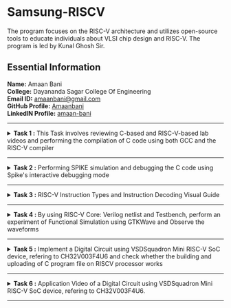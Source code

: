 # Samsung-RISCV
The program focuses on the RISC-V architecture and utilizes open-source tools to educate individuals about VLSI chip design and RISC-V. The program is led by Kunal Ghosh Sir.

##  Essential Information

 **Name:**  Amaan Bani    
 **College:** Dayananda Sagar College Of Engineering   
 **Email ID:**  amaanbani@gmail.com  
 **GitHub Profile:** [Amaanbani](https://github.com/Amaanbani?tab=repositories)   
 **LinkedIN Profile:** [amaan-bani](https://www.linkedin.com/in/amaan-bani-324565331/)


----------------------------------------------------------------------------------------------------------------


<details>
<summary><b> Task 1 :</b> This Task involves reviewing C-based and RISC-V-based lab videos and performing the compilation of C code using both GCC and the RISC-V compiler</summary>

### C Language based LAB
We need to follow the specified steps to compile any **.c** file on our machine:  
1. Open the bash terminal and navigate to the directory where you want to create your file. Then run the following command:

	```
	leafpad sum1ton.c
	```  
2. This will open the editor, allowing you to write in the file you created. Enter the C code to calculate and print the sum of n numbers. After completing your code, press ```Ctrl + S``` to save your file, and then press ```Ctrl + W``` to close the editor.   
3. To the C code on your terminal, run the following command:

	```
	gcc sum1ton.c
	./a.out
	```
![C Code compiled on gcc Compiler](https://github.com/Amaanbani/Samsung-RISCV/blob/main/Task%201/C%20Code%20compiled%20on%20gcc%20compiler.png)

### RISC-V based LAB
We need to compile the code again, but this time using the RISC-V GCC compiler. Follow the steps provided:  
1. Open the terminal and run the given command:  

	```
	cat sum1ton.c
	```
![cat Command](https://github.com/Amaanbani/Samsung-RISCV/blob/main/Task%201/cat%20Command.png)

2. Use the **cat** command to display the entire C code in the terminal. Next, run the following command to compile the code using the RISC-V -O1 GCC compiler:  

	```
	riscv64-unknown-elf-gcc -O1 -mabi=lp64 -march=rv64i -o sum1ton.o sum1ton.c
	```
3. The following command is used to display the file details of ```sum1ton.c``` in reverse chronological order, showing the most recently modified files last, 	 along with information such as file permissions, ownership, size, and the timestamp of the last modification:

	```
	ls -ltr sum1ton.c
 	```

4. To execute the C code on your terminal, use the following command:    

	```
	riscv64-unknown-elf-objdump -d sum1ton.o
	```
![Objdump using -O1 format](https://github.com/Amaanbani/Samsung-RISCV/blob/main/Task%201/objDump%20using%20-O1%20format.png)


5. The Assembly Language code generated from the C code will be displayed in the terminal. Type ```/main``` to locate the main section of our code.


6. Similarly to the second step, run the following command to compile the code using the RISC-V -Ofast GCC compiler. The subsequent steps will display the 	 
generated assembly code, and you can type ```/main``` to locate the main section of our code:

	```
	riscv64-unknown-elf-gcc -Ofast -mabi=lp64 -march=rv64i -o sum1ton.o sum1ton.c
	```
 ![Objdump using -Ofast format](https://github.com/Amaanbani/Samsung-RISCV/blob/main/Task%201/objDump%20using%20-Ofast%20format.png)
 

### *Descriptions of the keyword used in command above *  
* **-mabi=lp64:** Specifies the ABI (Application Binary Interface) as ```lp64```, which supports 64-bit integers, long, and pointer sizes. This ABI is intended for 64-bit RISC-V architecture.  
* **-march=rv64i:** Defines the target architecture as ```rv64i```, which represents the 64-bit RISC-V base integer instruction set, ensuring compatibility with the 64-bit architecture.  
* **riscv-objdump:** A disassembler tool for RISC-V binaries that provides insights into the code structure, assisting in debugging.  
* **-Ofast:** The option -Ofast in the command ```riscv64-unknown-elf-gcc -Ofast -mabi=lp64 -march=rv64i -o sum1ton.o sum1ton.c``` is a compiler optimization flag used with the GNU Compiler Collection (GCC). This flag is used to instruct the compiler to optimize the generated code for maximum speed. The use of ```-Ofast``` is typically chosen for applications where execution speed is critical and where deviations from standard behavior are acceptable. However, it's important to test thoroughly, as this level of optimization can introduce subtle bugs, especially in complex calculations or when strict compliance with external standards is required.  
* **-O1:** A basic optimization level that balances improved execution speed and reduced code size with minimal impact on compilation time. It is suitable for applications requiring moderate optimization without extensive resource usage.  

#### *Other common options are as follows:*  
> 1. **-O0:** No optimization, the default level if no -O option is specified.  
> 2. **-O2:** More aggressive optimizations that might increase compilation time but typically provide faster and sometimes smaller code.  
> 3. **-O3:** Maximizes optimization more aggressively than -O2.  
> 4. **-Os:** Optimizes code for size. It enables all -O2 optimizations that do not typically increase code size.

Here, the term **more aggressive optimization** in the context of compilers like GCC refers to a deeper and more complex set of transformations applied to the code in order to improve its performance and possibly reduce its size. The compiler uses more complex techniques that aims to generate faster executing code or code that occupies less memory. However, these optimizations typically increase the compilation time and can sometimes introduce bugs, making it harder to debug.
</details>


----------------------------------------------------------------------------------------------------------------


<details>
<summary><b> Task 2 :</b> Performing SPIKE simulation and debugging the C code using Spike's interactive debugging mode </summary> 

  
### What is SPIKE in RISCV?
> * A RISC-V ISA is a simulator, enabling the testing and analysis of RISC-V programs without the need for actual hardware.  
> * Spike is a free, open-source C++ simulator for the RISC-V ISA that models a RISC-V core and cache system. It can be used to run programs and a Linux kernel, and can be a starting point for running software on a RISC-V target.  
 
  
### What is pk (Proxy Kernel)?  
> * The RISC-V Proxy Kernel, pk , is a lightweight application execution environment that can host statically-linked RISC-V ELF binaries.  
> * A Proxy Kernel in the RISC-V ecosystem simplifies the interaction between complex hardware and the software running on it, making it easier to manage, test, and develop software and hardware projects.  
 

### Testing the Spike Simulator  
The objective is to execute the ```sum1ton.c``` program using both the ```gcc compiler``` and the ```riscv compiler```, ensuring that both compilers produce identical output on the terminal. To compile the code with the **gcc compiler**, use the command below:
  
```
gcc sum1ton.c  
./a.out
```

And to compile the code using **RISCV Compiler**, use the following command: 
 
```
spike pk sum1ton.o
```  
![Spike Simulation](https://github.com/Amaanbani/Samsung-RISCV/blob/main/Task%202/Spike%20Simulation.png)

#### The following snapshots display the RISCV objdump output generated using the **-O1** and **-Ofast** optimization options.

RISCV Objdump with -O1

![Objdump in -O1](https://github.com/Amaanbani/Samsung-RISCV/blob/main/Task%202/Objdump%20in%20-O1.png)

RISCV Objdump with -Ofast 

![Objdump in -Ofast](https://github.com/Amaanbani/Samsung-RISCV/blob/main/Task%202/Objdump%20in%20-Ofast.png)

### Debugging the Assembly Language Program of  ```sum1ton.c```.
  
* Open the **Objdump** of code by using the following command
  
```
$ riscv64-unknown-elf-objdump -d sum_1ton.o | less  
```
![Objdump commands](https://github.com/Amaanbani/Samsung-RISCV/blob/main/Task%202/Objdump%20commands.png)

* Open the debugger in another terminal by using the following command.

```
$ spike -d pk sum_1ton.o
```

* The debugger will be opened in the terminal. Now, debugging operations can be performed as shown in the following snapshot.

![Debugging](https://github.com/Amaanbani/Samsung-RISCV/blob/main/Task%202/Debugging.png) 
</details>

----------------------------------------------------------------------------------------------------------------


<details>
	
<summary><b> Task 3 :</b> RISC-V Instruction Types and Instruction Decoding Visual Guide </summary>

### RISC-V Registers
RISC-V is a widely adopted open-source instruction set architecture that features 32 registers, each 32 bits wide. These registers provide faster data access compared to memory. The RISC-V architecture is considered a 32-bit architecture because it primarily processes 32-bit data. Additionally, a 64-bit variant of RISC-V is available, where registers are 64 bits wide, allowing for 64-bit data operations.

**Design Principle 3: Smaller is Faster**
The philosophy behind RISC-V design includes having a limited number of registers (32) to prevent bottlenecks from register access time, which enables faster computation. The selection of 32 registers is a balanced decision to optimize both speed and storage capacity.

### Register Naming in RISC-V
RISC-V has 32 registers, named `x0` through `x31`. However, these registers are often assigned more descriptive names based on their typical usage:

- **x0 (zero)**: This register always holds the constant value 0.
- **x1 (ra)**: Return Address register, which stores the return address after a function call.
- **x2 (sp)**: Stack Pointer register, pointing to the top of the stack in memory.
- **x3 (gp)**: Global Pointer register.
- **x4 (tp)**: Thread Pointer register.

### Saved, Temporary, and Argument Registers
The remaining registers are divided into saved, temporary, and argument categories:

- **Saved Registers (s0-s11)**: These registers (x8, x9, x18-x27) store variables that need to be preserved across function calls.
- **Temporary Registers (t0-t6)**: These registers are used for intermediate calculations and temporary data storage.
- **Argument Registers (a0-a7)**: These registers (x10-x17) are used to pass arguments to functions and store return values.

![image](https://github.com/user-attachments/assets/af936f03-ded7-4d6a-9e4b-38cf37695620)
### ABI : Application Binary Interface



## Decoding RISC-V Instructions: A Visual Guide

### Understanding I-Type, S-Type, B-Type, U-Type, and J-Type Instructions
 
 ## Introduction Section:
RISC-V (Reduced Instruction Set Computer - V) is a free and open instruction set architecture (ISA) built on the foundational principles of reduced instruction set computing. Unlike proprietary ISAs, RISC-V imposes no licensing fees, enabling unrestricted use for academic, research, and commercial purposes. Its openness and flexibility have made it a preferred choice in education, research, and industry, fostering innovation and broad application across various fields.

### Significance of Instruction Formats
Understanding instruction formats plays a pivotal role in several aspects of computer architecture and design:
1. **Instruction Decoding**: Familiarity with instruction structures ensures accurate decoding, a critical step for the CPU to execute commands properly.
2. **Pipeline Efficiency**: Instruction formats influence CPU pipeline design, enabling smooth execution of the fetch, decode, execute, memory access, and write-back phases.
3. **Compiler Efficiency**: A thorough grasp of instruction formats allows compilers to generate optimized machine code, enhancing performance and efficiency.
4. **Debugging and Verification**: Knowledge of instruction formats aids in pinpointing and resolving hardware and software issues, such as incorrect execution or pipeline hazards.
5. **Extensibility and Customization**: The modular nature of RISC-V supports custom extensions. A solid understanding of its base instruction formats is essential for developing and incorporating tailored instructions to meet specific application or performance requirements .

# BASICS
 ## Instruction Types and Fields
The RISC-V instructions are categorized into types based on their field organization. The types include:
- **R-type**: Register instructions
- **I-type**: Immediate instructions
- **S-type**: Store instructions
- **B-type**: Branch instructions
- **U-type**: Upper immediate instructions
- **J-type**: Jump instructions

## Opcode and Function Fields
- **Opcode**: Specifies the instruction type..
- **func3** and **func7**: Define specific operations within each instruction type.
  - Example: In R-type instructions, func3 and func7 distinguish operations like addition or subtraction.
## Immediate Values and Registers
- **Immediate Values**: Encoded within specific fields of an instruction.
  - Example: I-type instructions include a 12-bit immediate value alongside source and destination registers.
- **Registers**: Identified by fields such as rd (destination register), rs1 (source register 1), and rs2 (source register 2).
### Example - U-Type Instruction
Consider the `lui` (Load Upper Immediate) instruction:
- **Assembly**: `lui x5, 0x12345`
- **Encoding**: The immediate value `0x12345`in the instruction’s immediate field and specifies `x5` as the destination register in the rd field.
- **Machine Execution**: Loads the upper 20 bits of `0x12345` into the upper 20 bits of register `x5` .
## Arithmetic Instructions
- **ADD**:  Performs addition of two registers and stores the result in a third.
  - Example: `ADD rd, rs1, rs2` (rd = rs1 + rs2)
- **ADDI**: Adds a register and an immediate value (constant) and stores the result.
  - Example: `ADDI rd, rs1, imm` (rd = rs1 + imm)
## Logical Instructions
- **AND, OR, XOR**: Perform bitwise operations.
  - Example: `AND rd, rs1, rs2` (rd = rs1 & rs2)
## Branch Instructions
- **BEQ**: Branches if two registers are equal.
  - Example: `BEQ rs1, rs2, offset` (if rs1 == rs2, PC = PC + offset)
- **BNE**: Branches if two registers are equal..
  - Example: `BNE rs1, rs2, offset` (if rs1 != rs2, PC = PC + offset)
## Load and Store Instructions
- **LW**: Loads a word from memory.
  - Example: `LW rd, offset(rs1)` (rd = memory[rs1 + offset])
- **SW**: Stores a word to memory.
  - Example: `SW rs1, offset(rs2)` (memory[rs2 + offset] = rs1)
## Special Instructions
- **AUIPC**: Adds an upper immediate value to the program counter (PC).
  - Example: `AUIPC rd, imm` (rd = PC + imm << 12)
## Branch and Jump Instructions
- **Jump (J)**: Executes an unconditional branch to a target address.
- **Branch (B)**: Executes an unconditional branch to a target address..
## RV32I Extensions
RISC-V supports optional extensions to enhance functionality:
- **M**: Supports integer multiplication and division.
- **A**: Provides atomic operation instructions.
- **F, D, Q**: Enables floating-point operations (32-bit, 64-bit, 128-bit).
- **C**: Includes compressed instructions for reduced code size.

### RISC-V R-Type Instructions
R-type instructions are used for operations that involve only registers. These instructions typically perform arithmetic, logical, and shift operations.
#### Format: 
![image](https://github.com/user-attachments/assets/e01d8bbe-710e-4927-8fec-51f162d384ca)
- **opcode**: Specifies the operation (e.g., 0110011 for integer register-register operations).
- **rd**: Destination register.
- **funct3**: Further specifies the operation.
- **rs1**: First source register.
- **rs2**: Second source register.
- **funct7**: Further specifies the operation.
### I-Type Instructions
I-Type instructions cover various operations, including immediate arithmetic, load operations, and certain control flow instructions.
### Extracting Immediate Value
- The immediate value spans bits [31:20].
- To extract this value:
  - Mask the instruction to isolate the relevant bits.
  - Perform a right shift to align the immediate value to the least significant bits (LSBs).
- **Example**: If the instruction value is `0x12345678`, the immediate value is extracted as follows:
  ```cpp
  uint32_t imm_i = (instruction & 0xFFF00000) >> 20;
![image](https://github.com/user-attachments/assets/3d035720-dc62-45d5-9a2c-2a6b263ade74)
**Example: ADDI rd, rs1, imm**
- **opcode**: 0010011 (for immediate arithmetic operations)
- **funct3**: 000 (for ADDI)
- **imm**: Immediate value
- **rs1**: Source register 1
- **rd**: Destination register
### S-Type Instructions
![image](https://github.com/user-attachments/assets/eb224238-c0ef-42ca-82d0-c42ed8293320)
**Example: SW rs2, imm(rs1)**
- **opcode**: 0100011 (for store operations)
- **funct3**: 010 (for SW)
- **imm**: Immediate value (split into imm[11:5] and imm[4:0])
- **rs1**: Base address register
- **rs2**: Source register to be stored
### B-Type Instructions
![image](https://github.com/user-attachments/assets/7f138e24-cb0c-4506-9875-c4b3b14a2670)
**Example: BEQ rs1, rs2, imm**
- **opcode**: 1100011 (for branch operations)
- **funct3**: 000 (for BEQ)
- **imm**: Immediate value (split into imm[12], imm[10:5], imm[4:1], imm[11])
- **rs1**: Source register 1
- **rs2**: Source register 2
### U-Type Instructions
U-Type instructions are used for operations like loading upper immediate (LUI) and adding upper immediate to PC (AUIPC).
### Extracting Immediate Value
- The immediate value in U-type instructions spans bits [31:12].
- To extract this value, you can mask the instruction with `0xFFFFF000`.
- **Example**: If the instruction value is `0x12345000`, applying the mask will yield `0x12345000`.
### Encoding and Usage
- The immediate value extracted directly forms part of the U-type instruction.
  - For **LUI**, this value is loaded into the destination register.
  - For **AUIPC**, this value is added to the current PC.
![image](https://github.com/user-attachments/assets/d6269585-d85a-4675-b13f-4ae4ed1ea05a)
**Example: LUI rd, imm**
- **opcode**: 0110111 (for LUI)
- **imm**: Upper 20 bits of the immediate value
- **rd**: Destination register
### J-Type Instructions
![image](https://github.com/user-attachments/assets/9b35cad7-8fd8-41da-be46-aec4cf712657)
**Example: JAL rd, imm**
- **opcode**: 1101111 (for JAL)
- **imm**: Immediate value (split into imm[20], imm[10:1], imm[11], imm[19:12])
- **rd**: Destination register (stores the return address)

## ObjDump RISC-V Instruction Decoding:
![objDump](https://github.com/Amaanbani/Samsung-RISCV/blob/main/Task%203/objDump.png).
### 1.`addi sp, sp, -16`
*addi (Add Immediate):* This instruction adds an immediate value to a register, storing the result in the destination register.

#### Instruction: `addi sp, sp, -16`
- **Opcode:** 0010011 (7 bits)
- **Immediate:** -16 (12 bits, two's complement)
- **Source Register (rs1):** sp (x2, 5 bits)
- **Destination Register (rd):** sp (x2, 5 bits)
- **Function (funct3):** 000 (3 bits)

#### Breakdown:
- **Immediate (-16):** `111111111000` (12 bits, two's complement)
- **rs1 (sp = x2):** `00010`
- **funct3:** `000`
- **rd (sp = x2):** `00010`
- **Opcode:** `0010011`

### Machine Code Breakdown for `addi sp, sp, -16`
| Immediate (12 bits) | rs1 (5 bits) | funct3 (3 bits) | rd (5 bits) | Opcode (7 bits) |
|---------------------|--------------|-----------------|-------------|-----------------|
| 111111111000        | 00010        | 000             | 00010       | 0010011         |

#### Binary Representation:
- **Binary:** `111111111000 00010 000 00010 0010011`
- **Hex:** `ff5013`

---

### 2. `sd ra, 8(sp)`
*sd (Store Doubleword):* This instruction stores a 64-bit value from a source register into memory.

#### Instruction: `sd ra, 8(sp)`
- **Opcode:** 0100011 (7 bits)
- **Immediate:** 8 (12 bits, split into two parts: imm[11:5] and imm[4:0])
- **Source Register (rs2):** ra (x1, 5 bits)
- **Base Register (rs1):** sp (x2, 5 bits)
- **Function (funct3):** 011 (3 bits)

#### Breakdown:
- **Immediate (8):** `000000001000` (split into imm[11:5] = `0000000` and imm[4:0] = `01000`)
- **rs2 (ra = x1):** `00001`
- **rs1 (sp = x2):** `00010`
- **funct3:** `011`
- **Opcode:** `0100011`

### Machine Code Breakdown for `sd ra, 8(sp)`
| imm[11:5] (7 bits) | rs2 (5 bits) | rs1 (5 bits) | funct3 (3 bits) | imm[4:0] (5 bits) | Opcode (7 bits) |
|--------------------|--------------|--------------|-----------------|-------------------|-----------------|
| 0000000            | 00001        | 00010        | 011             | 01000             | 0100011         |

#### Binary Representation:
- **Binary:** `0000000 00001 00010 011 01000 0100011`
- **Hex:** `0001023f`

---

### 3. `li a5, 500`
*li (Load Immediate):* This instruction loads a 32-bit immediate value into a register.

#### Instruction: `li a5, 500`
- **Opcode:** 0010011 (7 bits)
- **Immediate:** 500 (12 bits, sign-extended)
- **Destination Register (rd):** a5 (x15, 5 bits)
- **Function (funct3):** 000 (3 bits)

#### Breakdown:
- **Immediate (500):** `000000111110100` (12 bits)
- **rd (a5 = x15):** `01111`
- **funct3:** `000`
- **Opcode:** `0010011`

### Machine Code Breakdown for `li a5, 500`
| Immediate (12 bits) | rd (5 bits) | funct3 (3 bits) | Opcode (7 bits) |
|---------------------|-------------|-----------------|-----------------|
| 000000111110100     | 01111       | 000             | 0010011         |

#### Binary Representation:
- **Binary:** `000000111110100 01111 000 00111 0010011`
- **Hex:** `01f30313`

---

### 4.`addiw a5, a5, -1`
*addiw (Add Immediate Word):* This instruction adds a 32-bit immediate value to a register and stores the result in the destination register.

#### Instruction: `addiw a5, a5, -1`
- **Opcode:** 0010011 (7 bits)
- **Immediate:** -1 (12 bits, two's complement)
- **Source Register (rs1):** a5 (x15, 5 bits)
- **Destination Register (rd):** a5 (x15, 5 bits)
- **Function (funct3):** 001 (3 bits)

#### Breakdown:
- **Immediate (-1):** `111111111111` (12 bits, two's complement)
- **rs1 (a5 = x15):** `01111`
- **funct3:** `001`
- **rd (a5 = x15):** `01111`
- **Opcode:** `0010011`

### Machine Code Breakdown for `addiw a5, a5, -1`
| Immediate (12 bits) | rs1 (5 bits) | funct3 (3 bits) | rd (5 bits) | Opcode (7 bits) |
|---------------------|--------------|-----------------|-------------|-----------------|
| 111111111111        | 01111        | 001             | 01111       | 0010011         |

#### Binary Representation:
- **Binary:** `111111111111 01111 001 01111 0010011`
- **Hex:** `fff30313`

---

### 5. `bnez a5, 10190 <main+0xc>`
*Branch if Not Equal to Zero:* This instruction performs a branch if the value in the source register is not zero.

#### Instruction: `bnez a5, 10190 <main+0xc>`
- **Opcode:** 1100011 (7 bits)
- **Immediate:** 10190 (12 bits, sign-extended)
- **Source Register (rs1):** a5 (x15, 5 bits)
- **Function (funct3):** 001 (3 bits)

#### Breakdown:
- **Immediate (10190):** `00000000000101001110` (split into imm[12|10:5] = `0000000` and imm[4:1|11] = `101001110`)
- **rs1 (a5 = x15):** `01111`
- **funct3:** `001`
- **Opcode:** `1100011`

### Machine Code Breakdown for `bnez a5, 10190 <main+0xc>`
| imm[12|10:5] (7 bits) | rs1 (5 bits) | funct3 (3 bits) | imm[4:1|11] (5 bits) | Opcode (7 bits) |
|-----------------------|--------------|-----------------|-----------------------|-----------------|
| 0000000               | 01111        | 001             | 01001110              | 1100011         |

#### Binary Representation:
- **Binary:** `0000000 01111 001 01001110 1100011`
- **Hex:** `000f13f3`

---

### 6.`lui a2, 0x1f`
*lui (Load Upper Immediate):* This instruction loads a 20-bit immediate value into the upper 20 bits of a register, setting the lower 12 bits to zero.

#### Instruction: `lui a2, 0x1f`
- **Opcode:** 0110111 (7 bits)
- **Immediate:** 0x1f (20 bits, upper 20 bits of the immediate value)
- **Destination Register (rd):** a2 (x6, 5 bits)

#### Breakdown:
- **Immediate (0x1f):** `0000000000011111` (20 bits, shifted left by 12 bits to be placed in the upper 20 bits of the register)
- **rd (a2 = x6):** `00110`
- **Opcode:** `0110111`

#### Binary Representation:
- **Binary:** `00000000000000000000 00110 0110111`
- **Hex:** `00030337`

### Machine Code Breakdown for `lui a2, 0x1f`
| imm[19:12] (8 bits) | imm[11:0] (12 bits) | rd (5 bits) | Opcode (7 bits) |
|---------------------|----------------------|-------------|-----------------|
| 00000000            | 0000000001111111     | 00110       | 0110111         |

---

### 7. `addi a2, a2, -1726`
*addi (Add Immediate):* This instruction adds an immediate value to a register.

#### Instruction: `addi a2, a2, -1726`
- **Opcode:** 0010011 (7 bits)
- **Immediate:** -1726 (12 bits, two's complement)
- **Source Register (rs1):** a2 (x6, 5 bits)
- **Destination Register (rd):** a2 (x6, 5 bits)
- **Function (funct3):** 000 (3 bits)

#### Breakdown:
- **Immediate (-1726):** `1111111011100010` (12 bits, two's complement)
- **rs1 (a2 = x6):** `00110`
- **funct3:** `000`
- **rd (a2 = x6):** `00110`
- **Opcode:** `0010011`

### Machine Code Breakdown for `addi a2, a2, -1726`
| Immediate (12 bits) | rs1 (5 bits) | funct3 (3 bits) | rd (5 bits) | Opcode (7 bits) |
|---------------------|--------------|-----------------|-------------|-----------------|
| 111111101110        | 00110        | 000             | 00110       | 0010011         |

#### Binary Representation:
- **Binary:** `111111101110 00110 000 00110 0010011`
- **Hex:** `ffd30393`

---

### 8. `li a1, 500`
*li (Load Immediate):* This instruction loads an immediate value into a register.

#### Instruction: `li a1, 500`
- **Opcode:** 0010011 (7 bits)
- **Immediate:** 500 (12 bits)
- **Destination Register (rd):** a1 (x11, 5 bits)
- **Function (funct3):** 000 (3 bits)

#### Breakdown:
- **Immediate (500):** `0000000111110100` (12 bits)
- **rd (a1 = x11):** `01011`
- **funct3:** `000`
- **Opcode:** `0010011`

### Machine Code Breakdown for `li a1, 500`
| Immediate (12 bits) | rs1 (5 bits) | funct3 (3 bits) | rd (5 bits) | Opcode (7 bits) |
|---------------------|--------------|-----------------|-------------|-----------------|
| 000000011111        | 00000        | 000             | 01011       | 0010011         |

#### Binary Representation:
- **Binary:** `000000011111 00000 000 01011 0010011`
- **Hex:** `01f30393`

---

### 9. `lui a0, 0x21`
*lui (Load Upper Immediate):* This instruction loads a 20-bit immediate value into the upper 20 bits of a register.

#### Instruction: `lui a0, 0x21`
- **Opcode:** 0110111 (7 bits)
- **Immediate:** 0x21 (20 bits)
- **Destination Register (rd):** a0 (x10, 5 bits)

#### Breakdown:
- **Immediate (0x21):** `0000000000100001` (20 bits, shifted to upper 20 bits)
- **rd (a0 = x10):** `01010`
- **Opcode:** `0110111`

### Machine Code Breakdown for `lui a0, 0x21`
| imm[19:12] (8 bits) | imm[11:0] (12 bits) | rd (5 bits) | Opcode (7 bits) |
|---------------------|----------------------|-------------|-----------------|
| 00000000            | 000000100001         | 01010       | 0110111         |

#### Binary Representation:
- **Binary:** `00000000000000000000 01010 0110111`
- **Hex:** `00052137`

---

### 10. `addi a0, a0, 400`
*addi (Add Immediate):* This instruction adds an immediate value to a register.

#### Instruction: `addi a0, a0, 400`
- **Opcode:** 0010011 (7 bits)
- **Immediate:** 400 (12 bits)
- **Source Register (rs1):** a0 (x10, 5 bits)
- **Destination Register (rd):** a0 (x10, 5 bits)
- **Function (funct3):** 000 (3 bits)

#### Breakdown:
- **Immediate (400):** `0000000110010000` (12 bits)
- **rs1 (a0 = x10):** `01010`
- **funct3:** `000`
- **rd (a0 = x10):** `01010`
- **Opcode:** `0010011`

### Machine Code Breakdown for `addi a0, a0, 400`
| Immediate (12 bits) | rs1 (5 bits) | funct3 (3 bits) | rd (5 bits) | Opcode (7 bits) |
|---------------------|--------------|-----------------|-------------|-----------------|
| 000000011001        | 01010        | 000             | 01010       | 0010011         |

#### Binary Representation:
- **Binary:** `000000011001 01010 000 01010 0010011`
- **Hex:** `00066093`

---

### 11. `jal ra, 10418`
*jal (Jump and Link):* This instruction performs a jump to a target address, saving the return address in the link register (ra).

#### Instruction: `jal ra, 10418`
- **Opcode:** 1101111 (7 bits)
- **Immediate:** 10418 (20 bits, sign-extended)
- **Destination Register (rd):** ra (x1, 5 bits)

#### Breakdown:
- **Immediate (10418):** `00000000001010011100` (20 bits, shifted by 1)
- **rd (ra = x1):** `00001`
- **Opcode:** `1101111`

### Machine Code Breakdown for `jal ra, 10418`
| imm[19:12] (8 bits) | imm[11:1] (11 bits) | rd (5 bits) | Opcode (7 bits) |
|---------------------|----------------------|-------------|-----------------|
| 00000000            | 00101001110          | 00001       | 1101111         |

#### Binary Representation:
- **Binary:** `00000000000000000000 00001 1101111`
- **Hex:** `0005286f`

---

### 12. `li a0, 0`
*li (Load Immediate):* This instruction loads an immediate value into a register.

#### Instruction: `li a0, 0`
- **Opcode:** 0010011 (7 bits)
- **Immediate:** 0 (12 bits)
- **Destination Register (rd):** a0 (x10, 5 bits)
- **Function (funct3):** 000 (3 bits)

#### Breakdown:
- **Immediate (0):** `000000000000`
- **rd (a0 = x10):** `01010`
- **funct3:** `000`
- **Opcode:** `0010011`

### Machine Code Breakdown for `li a0, 0`
| Immediate (12 bits) | rs1 (5 bits) | funct3 (3 bits) | rd (5 bits) | Opcode (7 bits) |
|---------------------|--------------|-----------------|-------------|-----------------|
| 000000000000        | 00000        | 000             | 01010       | 0010011         |

#### Binary Representation:
- **Binary:** `000000000000 00000 000 01010 0010011`
- **Hex:** `00030393`

---

### 13. `ld ra, 8(sp)`
*ld (Load Doubleword):* This instruction loads a 64-bit value from memory into a register.

#### Instruction: `ld ra, 8(sp)`
- **Opcode:** 0000011 (7 bits)
- **Immediate:** 8 (12 bits)
- **Base Register (rs1):** sp (x2, 5 bits)
- **Destination Register (rd):** ra (x1, 5 bits)
- **Function (funct3):** 011 (3 bits)

#### Breakdown:
- **Immediate (8):** `000000000010`
- **rs1 (sp = x2):** `00010`
- **funct3:** `011`
- **rd (ra = x1):** `00001`
- **Opcode:** `0000011`

### Machine Code Breakdown for `ld ra, 8(sp)`
| Immediate (12 bits) | rs1 (5 bits) | funct3 (3 bits) | rd (5 bits) | Opcode (7 bits) |
|---------------------|--------------|-----------------|-------------|-----------------|
| 000000000010        | 00010        | 011             | 00001       | 0000011         |

#### Binary Representation:
- **Binary:** `000000000010 00010 011 00001 0000011`
- **Hex:** `00028283`

---

### 14. `addi sp, sp, 16`
*addi (Add Immediate):* This instruction adds an immediate value to a register.

#### Instruction: `addi sp, sp, 16`
- **Opcode:** 0010011 (7 bits)
- **Immediate:** 16 (12 bits)
- **Source Register (rs1):** sp (x2, 5 bits)
- **Destination Register (rd):** sp (x2, 5 bits)
- **Function (funct3):** 000 (3 bits)

#### Breakdown:
- **Immediate (16):** `000000010000`
- **rs1 (sp = x2):** `00010`
- **funct3:** `000`
- **rd (sp = x2):** `00010`
- **Opcode:** `0010011`

### Machine Code Breakdown for `addi sp, sp, 16`
| Immediate (12 bits) | rs1 (5 bits) | funct3 (3 bits) | rd (5 bits) | Opcode (7 bits) |
|---------------------|--------------|-----------------|-------------|-----------------|
| 000000010000        | 00010        | 000             | 00010       | 0010011         |

#### Binary Representation:
- **Binary:** `000000010000 00010 000 00010 0010011`
- **Hex:** `00050393`

---

### 15. `ret`
*ret (Return from Function):* This instruction returns from a function by jumping to the address stored in `ra`.

#### Instruction: `ret`
- **Opcode:** 1100111 (7 bits)
- **Immediate:** 0 (12 bits, the value of `ra` is used directly)
- **Source Register (rs1):** ra (x1, 5 bits)

#### Breakdown:
- **Immediate (0):** `000000000000`
- **rs1 (ra = x1):** `00001`
- **funct3:** `000`
- **Opcode:** `1100111`

### Machine Code Breakdown for `ret`
| Immediate (12 bits) | rs1 (5 bits) | funct3 (3 bits) | Opcode (7 bits) |
|---------------------|--------------|-----------------|-----------------|
| 000000000000        | 00001        | 000             | 1100111         |

#### Binary Representation:
- **Binary:** `000000000000 00001 000 1100111`
- **Hex:** `00008067`

</details>


----------------------------------------------------------------------------------------------------------------

<details><summary><b>Task 4 : </b> By using RISC-V Core: Verilog netlist and Testbench, perform an experiment of Functional Simulation using GTKWave and Observe the waveforms</summary>
<h3>Steps to perform functional simulation for RISC-V : </h3>
1. Using suitable commands install the iverilog and GTKWave in ubuntu.<br>
2. Compile the RISC-V Core: Verilog netlist and Testbench.<br>
3. Observe the waveform output in GTKWave window.<br>
<h3>Installing iverilog and GTKWave in Ubuntu : </h3>
<pre><code>sudo apt install iverilog gtkwave</code></pre>
<h3>Simulate and run the verilog code : </h3>
<pre><code>iverilog -o iiitb_rv32i iiitb_rv32i.v iiitb_rv32i_tb.v
./iiitb_rv32i
gtkwave iiitb_rv32i.vcd</code></pre>
<h4>Commands : </h4><br>
<img src="https://github.com/Amaanbani/Samsung-RISCV/blob/main/Task%204/Commands.png" alt="Commands">
<br><br>
<h4>GTKWave Window : </h4><br>
<img src="https://github.com/Amaanbani/Samsung-RISCV/blob/main/Task%204/GTKWave_Window.png" alt="GTKWave Window">
<br><br>
<h4>Hardcoded Instructions : </h4><br>
<img src="https://github.com/Amaanbani/Samsung-RISCV/blob/main/Task%204/Instructions.png" alt="Hardcoded ISA">
<br><br>
<h3>Ouput Waveforms : </h3>
<p>The output waveforms showing the instructions performed in a 5-stage pipelined architecture</p>
<b><i>Instruction 1:</i></b><pre> ADD R6, R2, R1</pre>
	<p>This instruction Adds values of registers R2 and R1 and stores the result in register R6, In this case 1 + 2 = 3.</p>
	<img src="https://github.com/Amaanbani/Samsung-RISCV/blob/main/Task%204/01_ADD_r6_r1_r2.png" alt="ADD R6, R2, R1">
<br><br><b><i>Instruction 2:</i></b><pre> SUB R7, R1, R2</pre>
	<p>This instruction subtracts value of register R2 from R1 and stores the result in register R7, In this case 1 - 2 = -1.</p>
	<img src="https://github.com/Amaanbani/Samsung-RISCV/blob/main/Task%204/02_SUB_r7_r1_r2.png" alt="SUB R7, R1, R2">
<br><br><b><i>Instruction 3:</i></b><pre> AND R8, R1, R3</pre>
	<p>This instruction executes bitwise "AND" between values of registers R1 and R3 and stores the result in register R8, In this case 01 & 11 = 01(1 in decimal).</p>
	<img src="https://github.com/Amaanbani/Samsung-RISCV/blob/main/Task%204/03_AND_r8_r1_r3.png" alt="AND R8, R1, R3">
<br><br><b><i>Instruction 4:</i></b><pre> OR R9, R2, R5</pre>
	<p>This instruction executes bitwise "OR" between values of registers R2 and R5 and stores the result in register R9, In this case 010 | 101 = 111(7 in decimal).</p>
	<img src="https://github.com/Amaanbani/Samsung-RISCV/blob/main/Task%204/04_OR_r9_r2_r5.png" alt="OR R9, R2, R5">
<br><br><b><i>Instruction 5:</i></b><pre> XOR R10, R1, R4</pre>
	<p>This instruction executes bitwise XOR between values of registers R1 and R4 and stores the result in register R10, In this case 001 ^ 100 = 101(5 in decimal).</p>
	<img src="https://github.com/Amaanbani/Samsung-RISCV/blob/main/Task%204/05_XOR_r10_r1_r4.png" alt="XOR R10, R1, R4">
<br><br><b><i>Instruction 6:</i></b><pre> SLT R11, R2, R4</pre>
	<p>This instruction checks the values of registers R2 and R4 if value of R2 is less than value of R4, then register R11 is set to 1, In this case 2<4 so R11 is set to 1.</p>
	<img src="https://github.com/Amaanbani/Samsung-RISCV/blob/main/Task%204/06_SLT_r11_r2_r4.png" alt="SLT R11, R2, R4">
<br><br><b><i>Instruction 7:</i></b><pre> ADDI R12, R4, 5</pre>
	<p>This instruction adds the immediate data 5 to the value in register R4 and stores the result in register R12, In this case 4 + 5 = 9.</p>
	<img src="https://github.com/Amaanbani/Samsung-RISCV/blob/main/Task%204/07_ADDI_r12_r4_5.png" alt="ADDI R12, R4, 5">
<br><br><b><i>Instruction 8:</i></b><pre> SW R3, R1, 2</pre>
	<p>This instruction stores the register data @R1+2 into the memory, In this case 1 + 2 = 3.</p>
	<img src="https://github.com/Amaanbani/Samsung-RISCV/blob/main/Task%204/08_SW_r3_r1_2.png" alt="SW R3, R1, 2">
<br><br><b><i>Instruction 9:</i></b><pre> LW R13, R1, 2</pre>
	<p>This instruction loads the register data @R1+2 into the register R13, In this case 1 + 2 = 3.</p>
	<img src="https://github.com/Amaanbani/Samsung-RISCV/blob/main/Task%204/09_LW_r13_r1_2.png" alt="LW R13, R1, 2">
<br><br><b><i>Instruction 10:</i></b><pre> BEQ R0, R0, 15</pre>
	<p>This instruction Branches to 15 instructions ahead of current instruction if values of registers R0 equals R0, so Program Counter will be incremented by 15, In this case PC is 10 so new PC value will be 10+15=25.</p>
	<img src="https://github.com/Amaanbani/Samsung-RISCV/blob/main/Task%204/10_BEQ_r0_r0_15.png" alt="BEQ R0, R0, 15">
<br><br><b><i>Instruction 11:</i></b><pre> ADD R14, R2 R2</pre>
	<p> This instruction Adds values of registers R2 and R2 and stores the result in register R14, In this case 2 + 2 = 4.</p>
	<img src="https://github.com/Amaanbani/Samsung-RISCV/blob/main/Task%204/11_ADD_r14_r2_r2.png" alt="ADD R14, R2 R2">
<br><br><b><i>Instruction 12:</i></b><pre> BNE R0, R1, 20</pre>
	<p>This instruction Branches to 20 instructions ahead of current instruction if values of registers R0 and R1 don't match , so Program Counter will be incremented by 20, In this case PC is 28 so new PC value will be 28+20=48.</p>
	<img src="https://github.com/Amaanbani/Samsung-RISCV/blob/main/Task%204/12_BNE_r0_r1_20.png" alt="BNE R0, R1, 20">
<br><br><b><i>Instruction 13:</i></b><pre> ADDI R12, R4, 5</pre>
	<p>This instruction adds the immediate data 5 to the value in register R4 and stores the result in register R12, In this case 4 + 5 = 9.</p>
	<img src="https://github.com/Amaanbani/Samsung-RISCV/blob/main/Task%204/13_ADDI_r12_r4_5.png" alt="ADDI R12, R4, 5">
<br><br><b><i>Instruction 14:</i></b><pre> SLL R15, R1, R2</pre>
	<p>This instruction shifts the value of register R1 to left by 2, (001)&lt;&lt;2=(100)4.</p>
	<img src="https://github.com/Amaanbani/Samsung-RISCV/blob/main/Task%204/14_SLL_r15_r1_r2.png" alt="SLL R15, R1, R2">
<br><br><b><i>Instruction 15:</i></b><pre> SRL R16, R4, R2</pre>
	<p>This instruction shifts the value of register R1 to right by 2, (100)&gt;&gt;2=(001)1.</p>
	<img src="https://github.com/Amaanbani/Samsung-RISCV/blob/main/Task%204/15_SRL_r16_r4_r2.png" alt="SRL R16, R4, R2">
<br><br>
</details>

----------------------------------------------------------------------------------------------------------------

<details>
<summary><b> Task 5 :</b> Implement a Digital Circuit using VSDSquadron Mini RISC-V SoC device, refering to CH32V003F4U6 and check whether the building and uploading of C program file on RISCV processor works </summary>

## 4x1 Multiplexer (MUX) Wiring and Implementation for VSDSquadron, a Mini RISC-V SoC development kit (CH32V003F4U6)


### Overview  
This project implements a *4x1 Multiplexer (MUX)* using the *VSDSquadron Mini, a RISC-V-based SoC development kit (CH32V003F4U6). A **MUX* selects one of the multiple input signals and forwards it to a single output. The *4x1 MUX* takes *four data inputs* and selects one using *two selection lines*.  
This project demonstrates GPIO-based *MUX simulation in software, implemented using **PlatformIO IDE*, with selection via push buttons and output displayed using an LED.

### Components Required  
- *VSDSquadron Mini RISC-V SoC* ( CH32V003F4U6 )
- Input Data Signals ( Using DIP switches or External Source)
- *2 Push Buttons* (2 for selection inputs)  
- *1 LED* (Displays the selected output)  
- *Resistors* (Two 10Ω for push buttons and 220Ω for LED)  
- *Breadboard & Jumper Wires*  
- *VS Code with PlatformIO IDE*  

### Hardware Connections  
#### Inputs  
- *Data Inputs (D0-D3)* → GPIO *PC0 - PC3* (Connected via DIP switches/external sources or logic signals.)  
- *Selection Inputs (S0, S1)* → GPIO *PC4, PC5* (Push buttons with 10Ω resistors each*)  

#### Output  
- *Multiplexer Output (Y)* → GPIO *PC6* (Drives an *LED*, lights up when selected input is HIGH and off when selected input is LOW)  

#### Power & Stability  
- *3.3V and GND connections* ensure stable operation of all components.

### Circuit Diagram & Truth Table

![4x1_Multiplexer_Circuit_Diagram](https://github.com/Amaanbani/Samsung-RISCV/blob/main/Task%205/4x1_Multiplexer_Circuit_Diagram.png)


| S1(A) | S0(B) | D0 | D1 | D2 | D3 | Output(Y) |
|-------|-------|----|----|----|----|-----------|
|   0   |   0   | D0 |  - |  - |  - |    D0     |
|   0   |   1   |  - | D1 |  - |  - |    D1     |
|   1   |   0   |  - |  - | D2 |  - |    D2     |
|   1   |   1   |  - |  - |  - | D3 |    D3     |


###  Wiring Diagram & Connections

![4x1_Multiplexer](https://github.com/Amaanbani/Samsung-RISCV/blob/main/Task%205/4x1_Multiplexer.jpg)


| Signal | Pin | Connection |
|---------|------|----------------|
| *D0* | PC0 | Data Input 0 |
| *D1* | PC1 | Data Input 1 |
| *D2* | PC2 | Data Input 2 |
| *D3* | PC3 | Data Input 3 |
| *S0* | PC4 | Select Line 0 (Push Button) |
| *S1* | PC5 | Select Line 1 (Push Button) |
| *Y*  | PC6 | Output (LED) |
| *VCC* | 3.3V | Power |
| *GND* | GND | Ground |




### C Implementation for 4x1_MUX in CH32V003F4U6 ( VSDSquadron Mini RISC-V SoC device )

---
	#include <stdio.h>
	#include<debug.h>
	#include <ch32v00x.h>

	void GPIO_Config(void)
	{
	    GPIO_InitTypeDef GPIO_InitStructure = {0};
	    RCC_APB2PeriphClockCmd(RCC_APB2Periph_GPIOC, ENABLE); // Enable clock for Port C

	    // Inputs: I0, I1, I2, I3
	    GPIO_InitStructure.GPIO_Pin = GPIO_Pin_0 | GPIO_Pin_1 | GPIO_Pin_2 | GPIO_Pin_3;
	    GPIO_InitStructure.GPIO_Mode = GPIO_Mode_IPU;
 	    GPIO_Init(GPIOC, &GPIO_InitStructure);

	    // Control: S0, S1
	    GPIO_InitStructure.GPIO_Pin = GPIO_Pin_4 | GPIO_Pin_5;
	    GPIO_InitStructure.GPIO_Mode = GPIO_Mode_IPU;
	    GPIO_Init(GPIOC, &GPIO_InitStructure);

 	   // Output: Y (MUX Output)
	    GPIO_InitStructure.GPIO_Pin = GPIO_Pin_6;
	    GPIO_InitStructure.GPIO_Mode = GPIO_Mode_Out_PP;
	    GPIO_Init(GPIOC, &GPIO_InitStructure);
		}

			int main()
		{
 	 	  uint8_t input_value = 0;
 	  	  uint8_t s0, s1;

  	 	 GPIO_Config();
  		  while(1)
  		  {
	  	      // Read control lines
	        	s0 = GPIO_ReadInputDataBit(GPIOC, GPIO_Pin_4);
	        	s1 = GPIO_ReadInputDataBit(GPIOC, GPIO_Pin_5);

	       		 // Select input based on S0 and S1
	        	if (s0 == RESET && s1 == RESET)
	       		     input_value = GPIO_ReadInputDataBit(GPIOC, GPIO_Pin_0); // I0
	       		else if (s0 == RESET && s1 == SET)
	         	     input_value = GPIO_ReadInputDataBit(GPIOC, GPIO_Pin_1); // I1
 		       	else if (s0 == SET && s1 == RESET)
 	        	     input_value = GPIO_ReadInputDataBit(GPIOC, GPIO_Pin_2); // I2
 	    	        else
 	    	             input_value = GPIO_ReadInputDataBit(GPIOC, GPIO_Pin_3); // I3

   	    		 // Output selected input to Y
   	    		 GPIO_WriteBit(GPIOC, GPIO_Pin_6, input_value);

 	      		 Delay_Ms(100);// Delay before next check
 	  		 }
		}



---


</details>

----------------------------------------------------------------------------------------------------------------

<details>
<summary><b> Task 6 :</b> Application Video of a Digital Circuit using VSDSquadron Mini RISC-V SoC device, refering to CH32V003F4U6. </summary>

## 4x1 Multiplexer (MUX) without any input signals using a VSDSquadron Mini RISC-V SoC development kit (CH32V003F4U6)

### Overview  
This project implements a *4x1 Multiplexer (MUX)* using the *VSDSquadron Mini, a RISC-V-based SoC development kit (CH32V003F4U6). A **MUX* selects one of the multiple input signals and forwards it to a single output.Here the input values D3,D2,D1,D0 are assigned and incremented after 1 seconds in a loop from 0000(0) to 1111(15) internally through the code and selects one using *two selection lines*.  
This project demonstrates GPIO-based *MUX simulation in software, implemented using **PlatformIO IDE*, with selection via push buttons and output displayed using an LED.

### Components Required  
- *VSDSquadron Mini RISC-V SoC* ( CH32V003F4U6 )
- *2 Push Buttons* (2 for selection inputs)  
- *1 LED* (Displays the selected output)  
- *Resistors* (Two 10Ω for push buttons and 220Ω for LED)  
- *Breadboard & Jumper Wires*  
- *VS Code with PlatformIO IDE*  

### Hardware Connections  
#### Inputs    
- *Selection Inputs (S0, S1)* → GPIO *PC4, PC5* (Push buttons with 10Ω resistors each*)  

#### Output  
- *Multiplexer Output (Y)* → GPIO *PC6* (Drives an *LED*, lights up when selected input is HIGH and off when selected input is LOW)  

#### Power & Stability  
- *3.3V and GND connections* ensure stable operation of all components.

### C Implementation for 4x1_MUX in CH32V003F4U6 ( VSDSquadron Mini RISC-V SoC device ) with internally generated input signal

---
	#include <stdio.h>
	#include <debug.h>
	#include <ch32v00x.h>

	void GPIO_Config(void)
	{
	    GPIO_InitTypeDef GPIO_InitStructure = {0};
	    RCC_APB2PeriphClockCmd(RCC_APB2Periph_GPIOC, ENABLE); // Enable clock for Port C

	    // Control: S0, S1 (input pins)
	    GPIO_InitStructure.GPIO_Pin = GPIO_Pin_4 | GPIO_Pin_5;
	    GPIO_InitStructure.GPIO_Mode = GPIO_Mode_IPU; // Input with pull-up
	    GPIO_Init(GPIOC, &GPIO_InitStructure);

	    // Output: Y (MUX output)
 	   GPIO_InitStructure.GPIO_Pin = GPIO_Pin_6;
     	   GPIO_InitStructure.GPIO_Mode = GPIO_Mode_Out_PP; // Push-pull output
	   GPIO_Init(GPIOC, &GPIO_InitStructure);
		}

	int main()
		{
	 	   uint8_t  input_value = 0;
		   uint8_t s0, s1;

		   GPIO_Config();
		    while(1)
		    {
  		      for (uint8_t i = 0; i < 16; i++)
   	 	 	   {
      	                  // Set input values dynamically from 0000 to 1111 (0 to 15 in decimal)
    	                  uint8_t input0 = (i >> 0) & 1;  // Extract bit 0
    			  uint8_t input1 = (i >> 1) & 1;  // Extract bit 1
   	   	          uint8_t input2 = (i >> 2) & 1;  // Extract bit 2
   		          uint8_t input3 = (i >> 3) & 1;  // Extract bit 3

		       	     // Read control lines (S0 and S1)
   		    	     s0 = GPIO_ReadInputDataBit(GPIOC, GPIO_Pin_4);
 		      	     s1 = GPIO_ReadInputDataBit(GPIOC, GPIO_Pin_5);

		            // Select input based on S0 and S1
		            if (s0 == RESET && s1 == RESET)
				 input_value = input0; // Select I0
		            else if (s0 == RESET && s1 == SET)
		                input_value = input1; // Select I1
		            else if (s0 == SET && s1 == RESET)
		 		input_value = input2; // Select I2
		            else
		                input_value = input3; // Select I3

		            // Output the selected input value to the output pin Y
		            GPIO_WriteBit(GPIOC, GPIO_Pin_6, input_value);
	     
		 	       Delay_Ms(100); // Delay before the next selection
		 	   }
			}
		}
	
	
		
	
---


## Application_Video_Of_4x1_MUX

![4x1_Mux_Video_link](https://github.com/Amaanbani/Samsung-RISCV/blob/main/Task%206/VSDSquadron_Mini_Application_Video_4x1_mux_wotip.mp4)

In the video, D0 is selected as the output while S0 and S1 are set to LOW (i.e., S0 = 0, S1 = 0). The input values of D3, D2, D1, and D0 are sequentially assigned and incremented every 1 second in a loop, ranging from 0000 (0) to 1111 (15) internally through the code. Consequently, the LED blinks after each cycle, as D0 toggles between LOW and HIGH states.

The values of S0 and S1 can be adjusted using push buttons, where pressing a button indicates a HIGH (1) input, and when the button is not pressed, it corresponds to a LOW (0) input.


</details>


----------------------------------------------------------------------------------------------------------------

